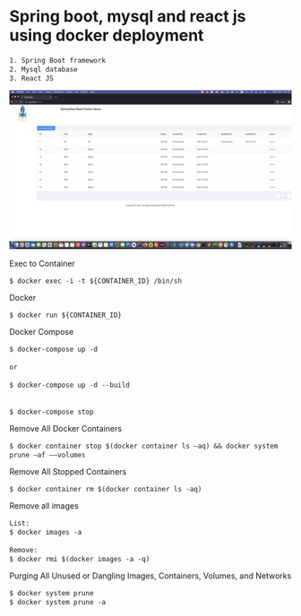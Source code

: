   # Spring boot, mysql and react js using docker deployment

    1. Spring Boot framework
    2. Mysql database
    3. React JS
    
  <div align="center">
       <img src="/screenshot/Screenshot1.png"></img>
  </div>
    
   
  Exec to Container 
  
    $ docker exec -i -t ${CONTAINER_ID} /bin/sh
    
  Docker 
    
    $ docker run ${CONTAINER_ID}  
    
  Docker Compose
    
    $ docker-compose up -d
    
    or 
    
    $ docker-compose up -d --build
    
    
    $ docker-compose stop


  Remove All Docker Containers
   
    $ docker container stop $(docker container ls –aq) && docker system prune –af ––volumes

  Remove All Stopped Containers
  
    $ docker container rm $(docker container ls -aq)


  Remove all images
  
    List:
    $ docker images -a
    
    Remove:
    $ docker rmi $(docker images -a -q)

  Purging All Unused or Dangling Images, Containers, Volumes, and Networks
  
    $ docker system prune
    $ docker system prune -a
